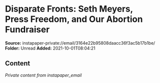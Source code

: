 # Disparate Fronts: Seth Meyers, Press Freedom, and Our Abortion Fundraiser

**Source:** instapaper-private://email/3164e22b95808daacc36f3ac5b17b1be/
**Folder:** Unread
**Added:** 2021-10-01T08:04:21




## Content
*Private content from instapaper_email*
